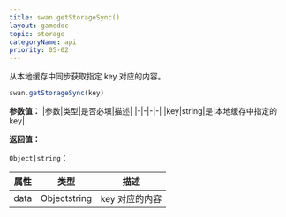 ```yaml
---
title: swan.getStorageSync()
layout: gamedoc
topic: storage
categoryName: api
priority: 05-02
---
```


从本地缓存中同步获取指定 key 对应的内容。

```js
swan.getStorageSync(key)
```
**参数值：**
|参数|类型|是否必填|描述|
|-|-|-|-|
|key|string|是|本地缓存中指定的 key|

**返回值：**

`Object|string`：

|属性|类型|描述|
|-|-|-|
|data|Object<span class="vsplit"></span>string|key 对应的内容|